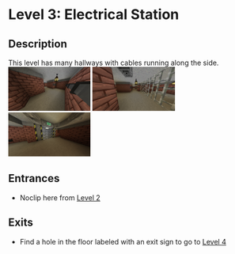 # Level 3: Electrical Station

## Description
This level has many hallways with cables running along the side.
<img src="./img/Level_3_0.png" width="33%" />
<img src="./img/Level_3_1.png" width="33%" />
<img src="./img/Level_3_exit.png" width="33%" title="Exit for this level" />

## Entrances
* Noclip here from <a href="./Level_2.md">Level 2</a>

## Exits
* Find a hole in the floor labeled with an exit sign to go to <a href="./Level_4.md">Level 4</a>